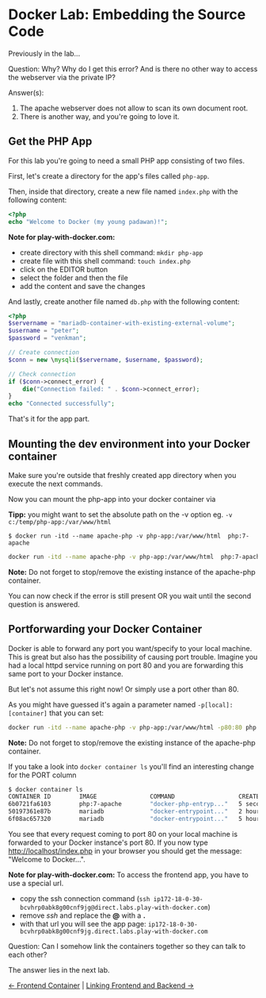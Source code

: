 # Docker Lab: Embedding the Source Code

Previously in the lab...

Question: Why? Why do I get this error? And is there no other way to access the webserver via the private IP?

Answer(s):

1. The apache webserver does not allow to scan its own document root.
2. There is another way, and you're going to love it.

## Get the PHP App

For this lab you're going to need a small PHP app consisting of two files.

First, let's create a directory for the app's files called `php-app`.

Then, inside that directory, create a new file named `index.php` with the following content:

```php
<?php
echo "Welcome to Docker (my young padawan)!";
```

**Note for play-with-docker.com:**

* create directory with this shell command: `mkdir php-app`
* create file with this shell command: `touch index.php`
* click on the EDITOR button
* select the folder and then the file
* add the content and save the changes

And lastly, create another file named `db.php` with the following content:

```php
<?php
$servername = "mariadb-container-with-existing-external-volume";
$username = "peter";
$password = "venkman";

// Create connection
$conn = new \mysqli($servername, $username, $password);

// Check connection
if ($conn->connect_error) {
    die("Connection failed: " . $conn->connect_error);
}
echo "Connected successfully";
```

That's it for the app part.

## Mounting the dev environment into your Docker container

Make sure you're outside that freshly created app directory when you execute the next commands.

Now you can mount the php-app into your docker container via

**Tipp:** you might want to set the absolute path on the -v option eg. `-v c:/temp/php-app:/var/www/html`


`$ docker run -itd --name apache-php -v php-app:/var/www/html  php:7-apache`

```bash
docker run -itd --name apache-php -v php-app:/var/www/html  php:7-apache
```

**Note:** Do not forget to stop/remove the existing instance of the apache-php container.

You can now check if the error is still present OR you wait until the second question is answered.

## Portforwarding your Docker Container

Docker is able to forward any port you want/specify to your local machine. This is great but also has the possibility of causing port trouble.
Imagine you had a local httpd service running on port 80 and you are forwarding this same port to your Docker instance.

But let's not assume this right now! Or simply use a port other than 80.

As you might have guessed it's again a parameter named `-p[local]:[container]` that you can set:

```bash
docker run -itd --name apache-php -v php-app:/var/www/html -p80:80 php:7-apache
```

**Note:** Do not forget to stop/remove the existing instance of the apache-php container.

If you take a look into `docker container ls` you'll find an interesting change for the PORT column

```bash
$ docker container ls
CONTAINER ID        IMAGE               COMMAND                  CREATED             STATUS              PORTS                NAMES
6b0721fa6103        php:7-apache        "docker-php-entryp..."   5 seconds ago       Up 4 seconds        0.0.0.0:80->80/tcp   apache-php
50197361e87b        mariadb             "docker-entrypoint..."   2 hours ago         Up 2 hours          3306/tcp             mariadb-container-with-existing-external-volume
6f08ac657320        mariadb             "docker-entrypoint..."   5 hours ago         Up 2 hours          3306/tcp             mariadb-container
```

You see that every request coming to port 80 on your local machine is forwarded to your Docker instance's port 80.
If you now type <http://localhost/index.php> in your browser you should get the message: "Welcome to Docker...".

**Note for play-with-docker.com:** To access the frontend app, you have to use a special url.

* copy the ssh connection command (`ssh ip172-18-0-30-bcvhrp0abk8g00cnf9jg@direct.labs.play-with-docker.com`)
* remove *ssh* and replace the **@** with a **.**
* with that url you will see the app page: `ip172-18-0-30-bcvhrp0abk8g00cnf9jg.direct.labs.play-with-docker.com`

Question: Can I somehow link the containers together so they can talk to each other?

The answer lies in the next lab.

[← Frontend Container](07_frontend_containers.md) |
[Linking Frontend and Backend →](09_frontend_backend.md)
